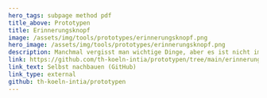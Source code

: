 ```yaml
---
hero_tags: subpage method pdf
title_above: Prototypen
title: Erinnerungsknopf
image: /assets/img/tools/prototypes/erinnerungsknopf.png
hero_image: /assets/img/tools/prototypes/erinnerungsknopf.png
description: Manchmal vergisst man wichtige Dinge, aber es ist nicht immer genug Zeit, um eine detaillierte Erinnerung einzurichten. Eine Möglichkeit, ohne großen Aufwand eine generelle Erinnerung zu stellen, die auch nebenbei genutzt werden kann.
link: https://github.com/th-koeln-intia/prototypen/tree/main/erinnerungsknopf
link_text: Selbst nachbauen (GitHub)
link_type: external
github: th-koeln-intia/prototypen
---
```

